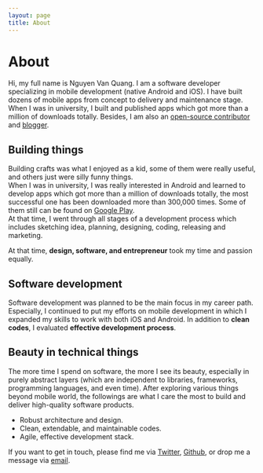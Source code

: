 ```yaml
---
layout: page
title: About
---
```

# About
Hi, my full name is Nguyen Van Quang. I am a software developer specializing in mobile development (native Android and iOS). I have built dozens of mobile apps from concept to delivery and maintenance stage. When I was in university, I built and published apps which got more than a million of downloads totally. Besides, I am also an [open-source contributor](https://github.com/quangctkm9207) and [blogger](http://emo-pass.com/blog/).

## Building things
Building crafts was what I enjoyed as a kid, some of them were really useful, and others just were silly funny things.  
When I was in university, I was really interested in Android and learned to develop apps which got more than a million of downloads totally, the most successful one has been downloaded more than 300,000 times.
Some of them still can be found on [Google Play](https://play.google.com/store/apps/developer?id=EmoPass+Studio).  
At that time, I went through all stages of a development process which includes sketching idea, planning, designing, coding, releasing and marketing.  

At that time, **design, software, and entrepreneur** took my time and passion equally.

## Software development
Software development was planned to be the main focus in my career path. Especially, I continued to put my efforts on mobile development in which I expanded my skills to work with both iOS and Android. In addition to **clean codes**, I evaluated **effective development process**.  

## Beauty in technical things
The more time I spend on software, the more I see its beauty, especially in purely abstract layers (which are independent to libraries, frameworks, programming languages, and even time). After exploring various things beyond mobile world, the followings are what I care the most to build and deliver high-quality software products.
* Robust architecture and design.
* Clean, extendable, and maintainable codes.
* Agile, effective development stack.  

If you want to get in touch, please find me via [Twitter](https://twitter.com/quangctkm9207),  [Github](https://github.com/quangctkm9207), or drop me a message via [email](mailto:quangctkm9207@gmail.com).
